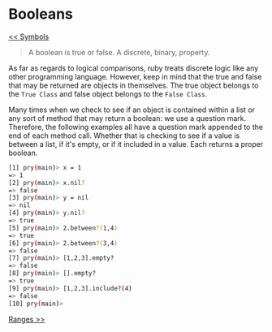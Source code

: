 Booleans
========

[<< Symbols](https://github.com/KLVTZ/Ruby-Essentials/blob/master/notes/Chapter_02:%20Ruby%20Object%20Types/08.hashes.md)

> A boolean is true or false. A discrete, binary, property.

As far as regards to logical comparisons, ruby treats discrete logic like any
other programming language. However, keep in mind that the true and false that
may be returned are objects in themselves. The true object belongs to the `True
Class` and false object belongs to the `False Class`.

Many times when we check to see if an object is contained within a list or any
sort of method that may return a boolean: we use a question mark. Therefore, the
following examples all have a question mark appended to the end of each method
call. Whether that is checking to see if a value is between a list, if it's
empty, or if it included in a value. Each returns a proper boolean.

```bash
[1] pry(main)> x = 1
=> 1
[2] pry(main)> x.nil?
=> false
[3] pry(main)> y = nil
=> nil
[4] pry(main)> y.nil?
=> true
[5] pry(main)> 2.between?(1,4)
=> true
[6] pry(main)> 2.between?(3,4)
=> false
[7] pry(main)> [1,2,3].empty?
=> false
[8] pry(main)> [].empty?
=> true
[9] pry(main)> [1,2,3].include?(4)
=> false
[10] pry(main)>
```

[Ranges >>](https://github.com/KLVTZ/Ruby-Essentials/blob/master/notes/Chapter_02:%20Ruby%20Object%20Types/11.ranges.md)
